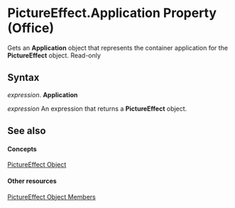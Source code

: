 
# PictureEffect.Application Property (Office)

Gets an  **Application** object that represents the container application for the **PictureEffect** object. Read-only


## Syntax

 _expression_. **Application**

 _expression_ An expression that returns a **PictureEffect** object.


## See also


#### Concepts


[PictureEffect Object](af3f742a-e082-1abd-7df2-d1fb2f57c8a2.md)
#### Other resources


[PictureEffect Object Members](df7a24cd-db6f-1ab1-e0e4-3b332ba27bd5.md)
